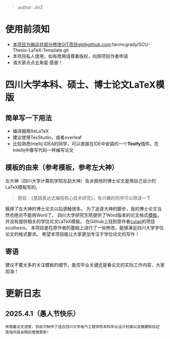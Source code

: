 > author: JinZ
# 使用前须知
- 本项目为搬运并部分修改GIT项目git@github.com:fanmcgrady/SCU-Thesis-LaTeX-Template.git
- 本项目私人使用，如有商用请尊重版权，向原项目作者申请
- 请大家点点五角星 感谢！

# 四川大学本科、硕士、博士论文LaTeX模版

## 简单写一下用法
- 编译器用XeLaTeX
- 建议使用TexStudio，或者overleaf
- 比较熟悉Intellij IDEA的同学，可以直接在IDE中安装的一个**Texify**插件。在Intellij中像写代码一样编写论文

## 模板的由来（参考模板，参考左大神）
左大神（四川大学计算机学院左劼大神）告诉我他的博士论文是用自己设计的LaTeX模板写的。

> 题目：《基因表达式编程核心技术研究》，有兴趣的同学可以拜读一下

膜拜了左大神的博士论文以后感触很多。
为了追逐大神的脚步，我的博士论文当然也绝对不能用Word了。
四川大学研究生院提供了Word版本的论文格式[模板](http://gs.scu.edu.cn/info/1044/2110.htm)，
并没有提供相关的学位论文LaTeX模板。
在Github上找到原作者[cuiao](https://github.com/cuiao/SCU_ThesisDissertation_LaTeXTemplate)的项目*scuthesis*。
本项目是在原作者的基础上进行了一些修改，能够满足四川大学学位论文的格式要求。
希望本项目能让大家更加专注于学位论文的写作！

## 寄语
建议不要太多的关注模板的细节，能否毕业关键还是看论文的实际工作内容，大家加油！

# 更新日志

## 2025.4.1（愚人节快乐）
    伴随着论文进度，目前只制作了适合四川大学电气工程学院本科毕业设计封面以及摘要和综述
    其他内容会随后慢慢更新!
